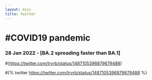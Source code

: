 ```yaml
---
layout: misc
title: Twitter
---
```


# #COVID19 pandemic

### 28 Jan 2022 - [BA.2 spreading faster than BA.1]
#(https://twitter.com/trvrb/status/1487105396879679488)

#{% twitter https://twitter.com/trvrb/status/1487105396879679488 %}

